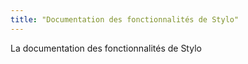 ```yaml
---
title: "Documentation des fonctionnalités de Stylo"
---
```


La documentation des fonctionnalités de Stylo